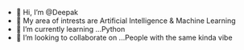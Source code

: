 - 👋 Hi, I’m @Deepak
- 👀 My area of intrests are Artificial Intelligence & Machine Learning
- 🌱 I’m currently learning ...Python
- 💞️ I’m looking to collaborate on ...People with the same kinda vibe

<!---
Deepakps2004/Deepakps2004 is a ✨ special ✨ repository because its `README.md` (this file) appears on your GitHub profile.
You can click the Preview link to take a look at your changes.
--->
